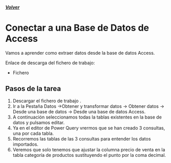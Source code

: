 ##### [Volver](/Herramientas-avanzadas-de-excel/pages/Indice_curso.html)
<script src="https://kit.fontawesome.com/065728df02.js" crossorigin="anonymous"></script>

# Conectar a una Base de Datos de Access
 
Vamos a aprender como extraer datos desde la base de datos Access.

Enlace de descarga del fichero de trabajo:  

* Fichero  <a href="/Herramientas-avanzadas-de-excel/downloads/8.Ventas_Detalle_Transaccion.accdb"><i class="fas fa-database"></i></a> 


## Pasos de la tarea 

1. Descargar el fichero de trabajo .
2. Ir a la Pestaña Datos ->Obtener y transformar datos -> Obtener 
datos -> Desde una base de datos -> Desde una base de datos Access.
3. A continuación seleccionamos todas la tablas existentes en la base de datos y pulsamos editar.
4. Ya en el editor de Power Query vrermos que se han creado 3 consultas, una por cada tabla.
5. Recorremos las tablas de las 3 consultas para entender los datos importados.
6. Veremos que solo tenemos que ajustar la columna precio de venta en la tabla categoría de productos sustituyendo el punto por la coma decimal.



